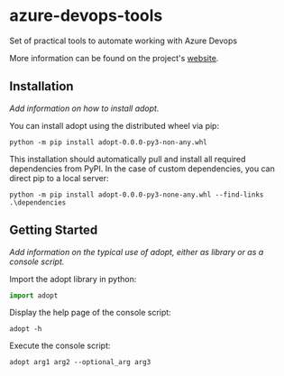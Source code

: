 # azure-devops-tools

Set of practical tools to automate working with Azure Devops

More information can be found on the project's [website](https://github.com/cvandijck/azure-devops-tools).

## Installation

*Add information on how to install adopt.*

You can install adopt using the distributed wheel via pip:
```console
python -m pip install adopt-0.0.0-py3-non-any.whl
```

This installation should automatically pull and install all required dependencies from PyPI. In the case of custom
dependencies, you can direct pip to a local server:

```console
python -m pip install adopt-0.0.0-py3-none-any.whl --find-links .\dependencies
```

## Getting Started

*Add information on the typical use of adopt, either as library or as a console script.*

Import the adopt library in python:
```python
import adopt
```

Display the help page of the console script:
```console
adopt -h
```

Execute the console script:
```console
adopt arg1 arg2 --optional_arg arg3
```
